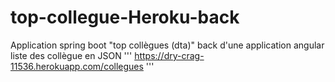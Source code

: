 # top-collegue-Heroku-back
Application spring boot "top collègues (dta)"
back d'une application angular
liste des collègue en JSON
'''
https://dry-crag-11536.herokuapp.com/collegues
'''
